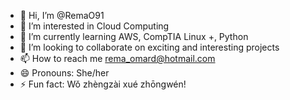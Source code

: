 - 👋 Hi, I’m @RemaO91
- 👀 I’m interested in Cloud Computing 
- 🌱 I’m currently learning AWS, CompTIA Linux +, Python
- 💞️ I’m looking to collaborate on exciting and interesting projects 
- 📫 How to reach me rema_omard@hotmail.com 
- 😄 Pronouns: She/her 
- ⚡ Fun fact: Wǒ zhèngzài xué zhōngwén!

<!---
RemaO91/RemaO91 is a ✨ special ✨ repository because its `README.md` (this file) appears on your GitHub profile.
You can click the Preview link to take a look at your changes.
--->
